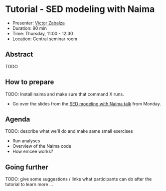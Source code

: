 # Tutorial - SED modeling with Naima

* Presenter: [Victor Zabalza](https://github.com/zblz)
* Duration: 90 min
* Time: Thursday, 11:00 - 12:30
* Location: Central seminar room

## Abstract

TODO

## How to prepare

TODO: Install naima and make sure that command X runs.

* Go over the slides from the [SED modeling with Naima talk](https://github.com/gammapy/PyGamma15/tree/gh-pages/talks/naima) from Monday.

## Agenda

TODO: describe what we'll do and make same small exercises

- Run analyses
- Overview of the Naima code
- How emcee works?

## Going further

TODO: give some suggestions / links what participants can do
after the tutorial to learn more ...
